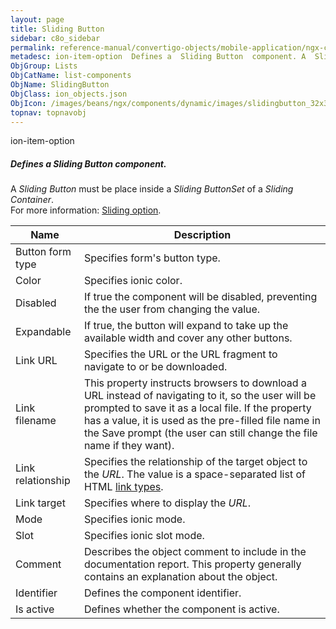 ```yaml
---
layout: page
title: Sliding Button
sidebar: c8o_sidebar
permalink: reference-manual/convertigo-objects/mobile-application/ngx-components/list-components/sliding-button/
metadesc: ion-item-option  Defines a  Sliding Button  component. A  Sliding Button  must be place inside a  Sliding ButtonSet  of a  Sliding Container .  For mo
ObjGroup: Lists
ObjCatName: list-components
ObjName: SlidingButton
ObjClass: ion_objects.json
ObjIcon: /images/beans/ngx/components/dynamic/images/slidingbutton_32x32.png
topnav: topnavobj
---
```

ion-item-option<br/>

##### Defines a <i>Sliding Button</i> component.<br/>
A <i>Sliding Button</i> must be place inside a <i>Sliding ButtonSet</i> of a <i>Sliding Container</i>.<br/>
 For more information: <a href='https://ionicframework.com/docs/api/item-option'>Sliding option</a>.

Name | Description 
--- | ---
Button form type | Specifies form's button type.
Color | Specifies ionic color.
Disabled | If true the component will be disabled, preventing the the user from changing the value.
Expandable | If true, the button will expand to take up the available width and cover any other buttons.
Link URL | Specifies the URL or the URL fragment to navigate to or be downloaded.
Link filename | This property instructs browsers to download a URL instead of navigating to it, so the user will be prompted to save it as a local file. If the property has a value, it is used as the pre-filled file name in the Save prompt (the user can still change the file name if they want).
Link relationship | Specifies the relationship of the target object to the <i>URL</i>. The value is a space-separated list of HTML <a href='https://developer.mozilla.org/en-US/docs/Web/HTML/Link_types'>link types</a>.
Link target | Specifies where to display the <i>URL</i>.
Mode | Specifies ionic mode.
Slot | Specifies ionic slot mode.
Comment | Describes the object comment to include in the documentation report.  This property generally contains an explanation about the object. 
Identifier | Defines the component identifier.  
Is active | Defines whether the component is active. 

